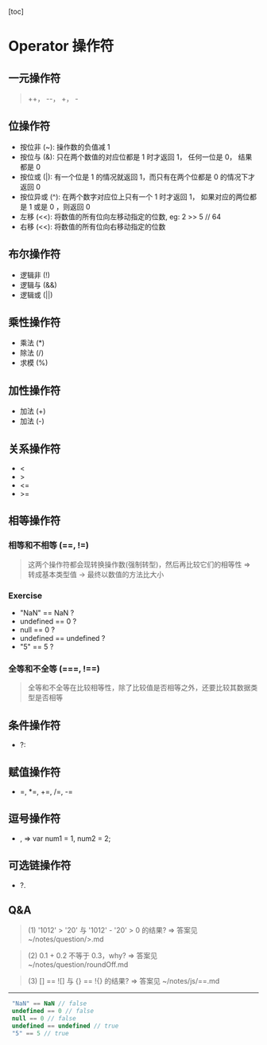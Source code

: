 [toc]

# Operator 操作符

## 一元操作符

> ++， --， +， -

## 位操作符

- 按位非 (~): 操作数的负值减 1
- 按位与 (&): 只在两个数值的对应位都是 1 时才返回 1， 任何一位是 0， 结果都是 0
- 按位或 (|): 有一个位是 1 的情况就返回 1，而只有在两个位都是 0 的情况下才返回 0
- 按位异或 (^): 在两个数字对应位上只有一个 1 时才返回 1， 如果对应的两位都是 1 或是 0 ，则返回 0
- 左移 (<<): 将数值的所有位向左移动指定的位数, eg: 2 >> 5 // 64
- 右移 (<<): 将数值的所有位向右移动指定的位数

## 布尔操作符

- 逻辑非 (!)
- 逻辑与 (&&)
- 逻辑或 (||)

## 乘性操作符

- 乘法 (\*)
- 除法 (\/)
- 求模 (\%)

## 加性操作符

- 加法 (+)
- 加法 (-)

## 关系操作符

- <
- \>
- <=
- \>=

## 相等操作符

### 相等和不相等 (==, !=)

> 这两个操作符都会现转换操作数(强制转型)，然后再比较它们的相等性 => 转成基本类型值 -> 最终以数值的方法比大小

### Exercise

- "NaN" == NaN ?
- undefined == 0 ?
- null == 0 ?
- undefined == undefined ?
- "5" == 5 ?

### 全等和不全等 (===, !==)

> 全等和不全等在比较相等性，除了比较值是否相等之外，还要比较其数据类型是否相等

## 条件操作符

- ?:

## 赋值操作符

- =, \*=, +=, /=, -=

## 逗号操作符

- , => var num1 = 1, num2 = 2;

## 可选链操作符

- ?.

## Q&A

> (1) '1012' > '20' 与 '1012' - '20' > 0 的结果? => 答案见 ~/notes/question/>.md

> (2) 0.1 + 0.2 不等于 0.3，why? => 答案见 ~/notes/question/roundOff.md

> (3) [] == ![] 与 {} == !{} 的结果? => 答案见 ~/notes/js/==.md

---

```JavaScript
 "NaN" == NaN // false
 undefined == 0 // false
 null == 0 // false
 undefined == undefined // true
 "5" == 5 // true
```
